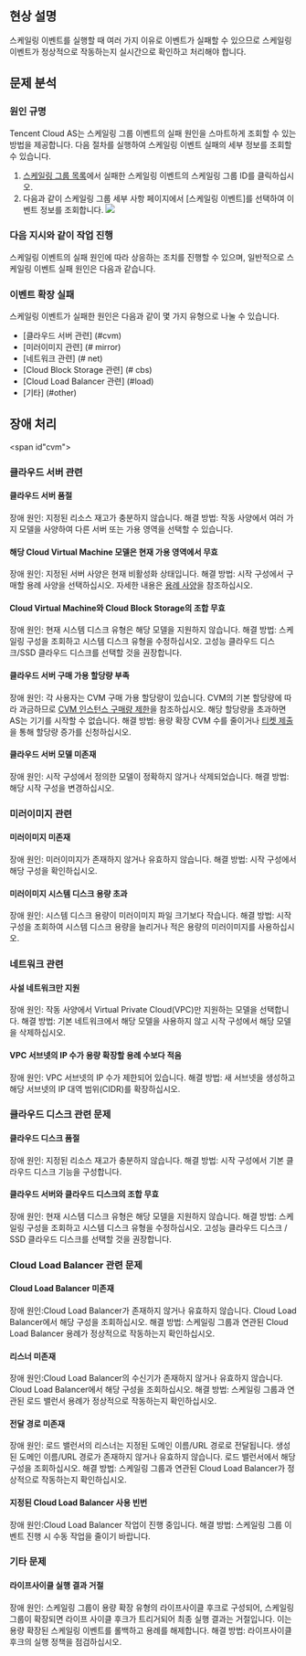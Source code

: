 ## 현상 설명
스케일링 이벤트를 실행할 때 여러 가지 이유로 이벤트가 실패할 수 있으므로 스케일링 이벤트가 정상적으로 작동하는지 실시간으로 확인하고 처리해야 합니다.

## 문제 분석
### 원인 규명
Tencent Cloud AS는 스케일링 그룹 이벤트의 실패 원인을 스마트하게 조회할 수 있는 방법을 제공합니다. 다음 절차를 실행하여 스케일링 이벤트 실패의 세부 정보를 조회할 수 있습니다.
1. [스케일링 그룹 목록](https://console.cloud.tencent.com/autoscaling/group)에서 실패한 스케일링 이벤트의 스케일링 그룹 ID를 클릭하십시오.
2. 다음과 같이 스케일링 그룹 세부 사항 페이지에서 [스케일링 이벤트]를 선택하여 이벤트 정보를 조회합니다.
![](https://main.qcloudimg.com/raw/8c3326614a27e81962abfd5af7bf18b7.png)

### 다음 지시와 같이 작업 진행
스케일링 이벤트의 실패 원인에 따라 상응하는 조치를 진행할 수 있으며, 일반적으로 스케일링 이벤트 실패 원인은 다음과 같습니다.


### 이벤트 확장 실패
스케일링 이벤트가 실패한 원인은 다음과 같이 몇 가지 유형으로 나눌 수 있습니다.
 - [클라우드 서버 관련] (#cvm)
 - [미러이미지 관련] (# mirror)
 - [네트워크 관련] (# net)
 - [Cloud Block Storage 관련] (# cbs)
 - [Cloud Load Balancer 관련] (#load)
 - [기타] (#other)





## 장애 처리

<span id"cvm"></span>
### 클라우드 서버 관련
#### 클라우드 서버 품절
장애 원인: 지정된 리소스 재고가 충분하지 않습니다.
해결 방법: 작동 사양에서 여러 가지 모델을 사양하여 다른 서버 또는 가용 영역을 선택할 수 있습니다.

#### 해당 Cloud Virtual Machine 모델은 현재 가용 영역에서 무효
장애 원인: 지정된 서버 사양은 현재 비활성화 상태입니다.
해결 방법: 시작 구성에서 구매할 용례 사양을 선택하십시오. 자세한 내용은 [용례 사양](https://intl.cloud.tencent.com/document/product/213/11518)을 참조하십시오.

#### Cloud Virtual Machine와 Cloud Block Storage의 조합 무효
장애 원인: 현재 시스템 디스크 유형은 해당 모델을 지원하지 않습니다.
해결 방법: 스케일링 구성을 조회하고 시스템 디스크 유형을 수정하십시오. 고성능 클라우드 디스크/SSD 클라우드 디스크를 선택할 것을 권장합니다.

#### 클라우드 서버 구매 가용 할당량 부족
장애 원인: 각 사용자는 CVM 구매 가용 할당량이 있습니다. CVM의 기본 할당량에 따라 과금하므로 [CVM 인스턴스 구매량 제한](https://intl.cloud.tencent.com/document/product/213/2664)을 참조하십시오.
해당 할당량을 초과하면 AS는 기기를 시작할 수 없습니다.
해결 방법: 용량 확장 CVM 수를 줄이거나 [티켓 제출](https://intl.cloud.tencent.com/document/product/213/2664)을 통해 할당량 증가를 신청하십시오.

#### 클라우드 서버 모델 미존재
장애 원인: 시작 구성에서 정의한 모델이 정확하지 않거나 삭제되었습니다.
해결 방법: 해당 시작 구성을 변경하십시오.

<span id="mirror"></span>
### 미러이미지 관련
#### 미러이미지 미존재
장애 원인: 미러이미지가 존재하지 않거나 유효하지 않습니다.
해결 방법: 시작 구성에서 해당 구성을 확인하십시오.

#### 미러이미지 시스템 디스크 용량 초과
장애 원인: 시스템 디스크 용량이 미러이미지 파일 크기보다 작습니다.
해결 방법: 시작 구성을 조회하여 시스템 디스크 용량을 늘리거나 적은 용량의 미러이미지를 사용하십시오.

<sapn id = "net"></span>
### 네트워크 관련
#### 사설 네트워크만 지원
장애 원인: 작동 사양에서 Virtual Private Cloud(VPC)만 지원하는 모델을 선택합니다.
해결 방법: 기본 네트워크에서 해당 모델을 사용하지 않고 시작 구성에서 해당 모델을 삭제하십시오.

#### VPC 서브넷의 IP 수가 용량 확장할 용례 수보다 적음
장애 원인: VPC 서브넷의 IP 수가 제한되어 있습니다.
해결 방법: 새 서브넷을 생성하고 해당 서브넷의 IP 대역 범위(CIDR)를 확장하십시오.


<sapn id="cbs"></span>
### 클라우드 디스크 관련 문제
#### 클라우드 디스크 품절
장애 원인: 지정된 리소스 재고가 충분하지 않습니다.
해결 방법: 시작 구성에서 기본 클라우드 디스크 기능을 구성합니다.



#### 클라우드 서버와 클라우드 디스크의 조합 무효
장애 원인: 현재 시스템 디스크 유형은 해당 모델을 지원하지 않습니다.
해결 방법: 스케일링 구성을 조회하고 시스템 디스크 유형을 수정하십시오. 고성능 클라우드 디스크 / SSD 클라우드 디스크를 선택할 것을 권장합니다.

<sapn id="load"></span>
### Cloud Load Balancer 관련 문제
#### Cloud Load Balancer 미존재
장애 원인:Cloud Load Balancer가 존재하지 않거나 유효하지 않습니다. Cloud Load Balancer에서 해당 구성을 조회하십시오.
해결 방법: 스케일링 그룹과 연관된 Cloud Load Balancer 용례가 정상적으로 작동하는지 확인하십시오.


#### 리스너 미존재
장애 원인:Cloud Load Balancer의 수신기가 존재하지 않거나 유효하지 않습니다. Cloud Load Balancer에서 해당 구성을 조회하십시오.
해결 방법: 스케일링 그룹과 연관된 로드 밸런서 용례가 정상적으로 작동하는지 확인하십시오.

#### 전달 경로 미존재
장애 원인: 로드 밸런서의 리스너는 지정된 도메인 이름/URL 경로로 전달됩니다. 생성된 도메인 이름/URL 경로가 존재하지 않거나 유효하지 않습니다. 로드 밸런서에서 해당 구성을 조회하십시오.
해결 방법: 스케일링 그룹과 연관된 Cloud Load Balancer가 정상적으로 작동하는지 확인하십시오.

#### 지정된 Cloud Load Balancer 사용 빈번
장애 원인:Cloud Load Balancer 작업이 진행 중입니다.
해결 방법: 스케일링 그룹 이벤트 진행 시 수동 작업을 줄이기 바랍니다.

<sapn id="other"></span>
### 기타 문제
#### 라이프사이클 실행 결과 거절
장애 원인: 스케일링 그룹이 용량 확장 유형의 라이프사이클 후크로 구성되어, 스케일링 그룹이 확장되면 라이프 사이클 후크가 트리거되어 최종 실행 결과는 거절입니다. 이는 용량 확장된 스케일링 이벤트를 롤백하고 용례를 해제합니다.
해결 방법: 라이프사이클 후크의 실행 정책을 점검하십시오.

